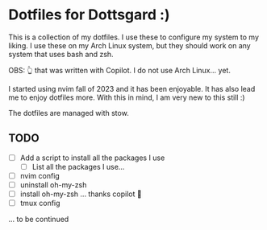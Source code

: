 # Dotfiles for Dottsgard :)

This is a collection of my dotfiles. I use these to configure my system to my liking. I use these on my Arch Linux system, but they should work on any system that uses bash and zsh.

OBS: 👆 that was written with Copilot. I do not use Arch Linux... yet.

I started using nvim fall of 2023 and it has been enjoyable. It has also lead me to enjoy dotfiles more. With this in mind,
I am very new to this still :)

The dotfiles are managed with stow.

## TODO

- [ ] Add a script to install all the packages I use
  - [ ] List all the packages I use...

- [ ] nvim config
- [ ] uninstall oh-my-zsh
- [ ] install oh-my-zsh ... thanks copilot 🤦
- [ ] tmux config

... to be continued
